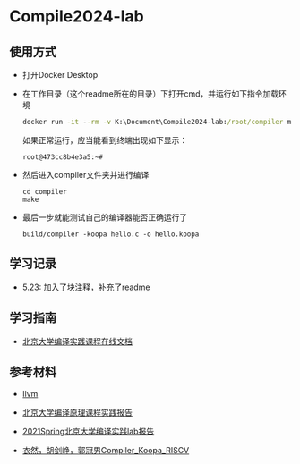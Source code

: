 # Compile2024-lab

## 使用方式



- 打开Docker Desktop

- 在工作目录（这个readme所在的目录）下打开cmd，并运行如下指令加载环境

  ```cmd
  docker run -it --rm -v K:\Document\Compile2024-lab:/root/compiler maxxing/compiler-dev bash
  ```

  如果正常运行，应当能看到终端出现如下显示：

  ```
  root@473cc8b4e3a5:~#
  ```

- 然后进入compiler文件夹并进行编译

  ```
  cd compiler
  make
  ```

- 最后一步就能测试自己的编译器能否正确运行了

  ```
  build/compiler -koopa hello.c -o hello.koopa
  ```


## 学习记录

- 5.23: 加入了块注释，补充了readme

## 学习指南

- [北京大学编译实践课程在线文档](https://pku-minic.github.io/online-doc/#/lv1-main/parsing-main)

## 参考材料

- [llvm](https://llvm.org/docs/)
- [北京大学编译原理课程实践报告](https://zhuanlan.zhihu.com/p/640953686)
- [2021Spring北京大学编译实践lab报告](https://zhuanlan.zhihu.com/p/584830038)

- [衣然，胡剑峥，郭冠男Compiler_Koopa_RISCV](https://github.com/HocRiser01/Compiler_Koopa_RISCV)



